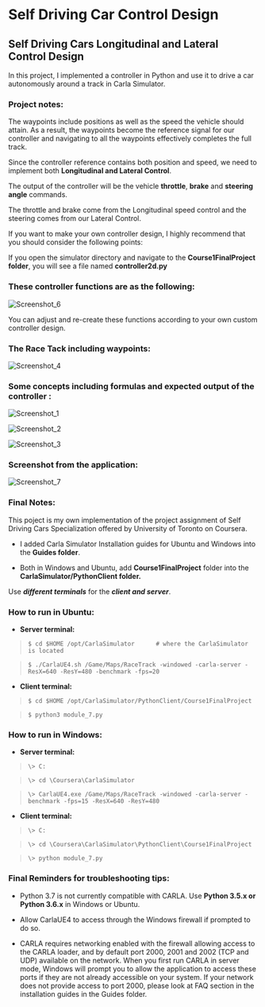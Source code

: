 # Self Driving Car Control Design

## Self Driving Cars Longitudinal and Lateral Control Design 

In this project, I implemented a  controller in Python and use it to drive a car autonomously around a track in Carla Simulator.

### Project notes:

The waypoints include positions as well as the speed the vehicle should attain. As a result, the waypoints
become the reference signal for our controller and navigating to all the waypoints effectively completes the full track.


Since the controller reference contains both position and speed, we need to implement both __Longitudinal and Lateral Control__.


The output of the controller will be the vehicle __throttle__, __brake__ and __steering angle__ commands.

The throttle and brake come from the Longitudinal speed control and the steering comes from our Lateral Control.


If you want to make your own controller design,  I highly recommend that you should consider the following points:

If you open the simulator directory and navigate to the __Course1FinalProject folder__, you will see a file named __controller2d.py__

### These controller functions are as the following:

![Screenshot_6](https://user-images.githubusercontent.com/30608533/55581623-fb1e8a80-5725-11e9-9764-8145816374df.jpg)


You can adjust and re-create these functions according to your own custom controller design.



###  The Race Tack including waypoints:

![Screenshot_4](https://user-images.githubusercontent.com/30608533/55582000-0e7e2580-5727-11e9-83dd-4bafa30da590.jpg)



### Some concepts including formulas and expected output of the controller :

![Screenshot_1](https://user-images.githubusercontent.com/30608533/55582638-b516f600-5728-11e9-9e78-a82bc9afa6d7.jpg)

![Screenshot_2](https://user-images.githubusercontent.com/30608533/55582651-b9431380-5728-11e9-9a26-46e08467ffd3.jpg)

![Screenshot_3](https://user-images.githubusercontent.com/30608533/55582672-be07c780-5728-11e9-9cf3-687fa3179771.jpg)



### Screenshot from the application:

![Screenshot_7](https://user-images.githubusercontent.com/30608533/55583343-52265e80-572a-11e9-9a8d-b4dec7768878.jpg)


### Final Notes:

This poject is my own implementation of the  project assignment of Self Driving Cars Specialization offered by University of Toronto on Coursera.


- I added Carla Simulator Installation guides for Ubuntu and Windows into the __Guides folder__.

- Both in Windows and Ubuntu, add __Course1FinalProject__ folder into the __CarlaSimulator/PythonClient folder.__

Use ***different terminals*** for the ***client and server***.

### How to run in  Ubuntu:

- __Server terminal:__
> `$ cd $HOME /opt/CarlaSimulator      # where the CarlaSimulator is located`

> `$ ./CarlaUE4.sh /Game/Maps/RaceTrack -windowed -carla-server -ResX=640 -ResY=480 -benchmark -fps=20`


- __Client terminal:__
> `$ cd $HOME /opt/CarlaSimulator/PythonClient/Course1FinalProject`

> `$ python3 module_7.py`


### How to run in Windows:

- __Server terminal:__
> `\> C:`

> `\> cd \Coursera\CarlaSimulator`

> `\> CarlaUE4.exe /Game/Maps/RaceTrack -windowed -carla-server -benchmark -fps=15 -ResX=640 -ResY=480`



- __Client terminal:__
> `\> C:`

> `\> cd \Coursera\CarlaSimulator\PythonClient\Course1FinalProject`

> `\> python module_7.py`


### Final Reminders for troubleshooting tips:


- Python 3.7 is not currently compatible with CARLA. Use __Python 3.5.x or Python 3.6.x__ in Windows or Ubuntu.


- Allow CarlaUE4 to access through the Windows firewall if prompted to do so.

- CARLA requires networking enabled with the firewall allowing access to the CARLA
loader, and by default port 2000, 2001 and 2002 (TCP and UDP) available on the
network. When you first run CARLA in server mode, Windows will prompt you to
allow the application to access these ports if they are not already accessible on your
system. If your network does not provide access to port 2000, please look at  FAQ
section in the installation guides in the Guides folder.
